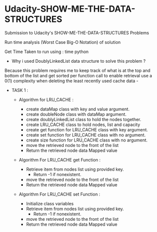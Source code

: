 # Udacity-SHOW-ME-THE-DATA-STRUCTURES

Submission to Udacity's SHOW-ME-THE-DATA-STRUCTURES Problems

Run time analysis (Worst Case Big-O Notation) of solution

Get Time Taken to run using : time python <filename>

- Why i used DoublyLinkedList data structure to solve this problem ?

Because this problem requires me to keep track of what is at the top and bottom of the list and get sorted per function call to enable retrieval use a 0(1) complexity when deleting the least recently used cache data -

- TASK 1 :

  - Algorithm for LRU_CACHE :

    - create dataMap class with key and value argument.
    - create doubleNode class with dataMap argument.
    - create doublyLinkedList class to hold the nodes together.
    - create LRU_CACHE class to hold nodes, list and capacity
    - create get function for LRU_CACHE class with key argument.
    - create set function for LRU_CACHE class with no argument.
    - create size function for LRU_CACHE class with no argument.
    - move the retrieved node to the front of the list
    - Return the retrieved node data Mapped value

  - Algorithm For LRU_CACHE get Function :

    - Retrieve item from nodes list using provided key.
      - Return -1 if nonexistent.
    - move the retrieved node to the front of the list
    - Return the retrieved node data Mapped value

  - Algorithm For LRU_CACHE set Function :
    - Initialize class variables
    - Retrieve item from nodes list using provided key.
      - Return -1 if nonexistent.
    - move the retrieved node to the front of the list
    - Return the retrieved node data Mapped value
